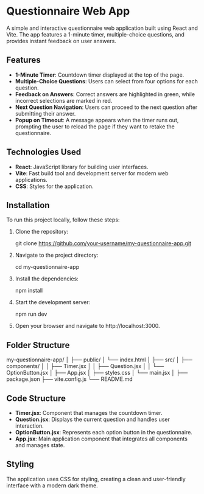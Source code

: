 # Questionnaire Web App

A simple and interactive questionnaire web application built using React and Vite. The app features a 1-minute timer, multiple-choice questions, and provides instant feedback on user answers.

## Features

- **1-Minute Timer**: Countdown timer displayed at the top of the page.
- **Multiple-Choice Questions**: Users can select from four options for each question.
- **Feedback on Answers**: Correct answers are highlighted in green, while incorrect selections are marked in red.
- **Next Question Navigation**: Users can proceed to the next question after submitting their answer.
- **Popup on Timeout**: A message appears when the timer runs out, prompting the user to reload the page if they want to retake the questionnaire.

## Technologies Used

- **React**: JavaScript library for building user interfaces.
- **Vite**: Fast build tool and development server for modern web applications.
- **CSS**: Styles for the application.

## Installation

To run this project locally, follow these steps:

1. Clone the repository:

   git clone https://github.com/your-username/my-questionnaire-app.git

2. Navigate to the project directory:

   cd my-questionnaire-app

3. Install the dependencies:

   npm install

4. Start the development server:

   npm run dev

5. Open your browser and navigate to http://localhost:3000.

## Folder Structure

my-questionnaire-app/
│
├── public/
│   └── index.html
│
├── src/
│   ├── components/
│   │   ├── Timer.jsx
│   │   ├── Question.jsx
│   │   └── OptionButton.jsx
│   ├── App.jsx
│   ├── styles.css
│   └── main.jsx
│
├── package.json
├── vite.config.js
└── README.md

## Code Structure

- **Timer.jsx**: Component that manages the countdown timer.
- **Question.jsx**: Displays the current question and handles user interaction.
- **OptionButton.jsx**: Represents each option button in the questionnaire.
- **App.jsx**: Main application component that integrates all components and manages state.

## Styling

The application uses CSS for styling, creating a clean and user-friendly interface with a modern dark theme.



